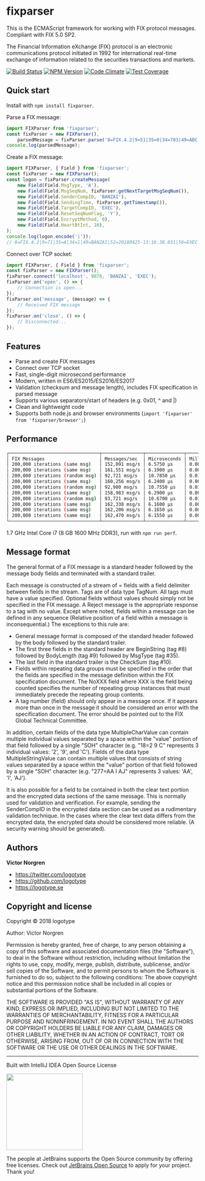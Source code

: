 # fixparser

This is the ECMAScript framework for working with FIX protocol messages. Compliant with FIX 5.0 SP2.

The Financial Information eXchange (FIX) protocol is an electronic communications protocol initiated in 1992 for international real-time exchange of information related to the securities transactions and markets.

[![Build Status](https://travis-ci.org/logotype/fixparser.svg?branch=master)](https://travis-ci.org/logotype/fixparser) [![NPM Version](https://badge.fury.io/js/fixparser.svg)](http://badge.fury.io/js/fixparser) [![Code Climate](https://codeclimate.com/github/logotype/fixparser/badges/gpa.svg)](https://codeclimate.com/github/logotype/fixparser) [![Test Coverage](https://codeclimate.com/github/logotype/fixparser/badges/coverage.svg)](https://codeclimate.com/github/logotype/fixparser/coverage)


Quick start
-----------

Install with `npm install fixparser`.

Parse a FIX message:

```javascript
import FIXParser from 'fixparser';
const fixParser = new FIXParser(),
    parsedMessage = fixParser.parse('8=FIX.4.2|9=51|35=0|34=703|49=ABC|52=20100130-10:53:40.830|56=XYZ|10=249|');
console.log(parsedMessage);
```

Create a FIX message:

```javascript
import FIXParser, { Field } from 'fixparser';
const fixParser = new FIXParser();
const logon = fixParser.createMessage(
    new Field(Field.MsgType, 'A'),
    new Field(Field.MsgSeqNum, fixParser.getNextTargetMsgSeqNum()),
    new Field(Field.SenderCompID, 'BANZAI'),
    new Field(Field.SendingTime, fixParser.getTimestamp()),
    new Field(Field.TargetCompID, 'EXEC'),
    new Field(Field.ResetSeqNumFlag, 'Y'),
    new Field(Field.EncryptMethod, 0),
    new Field(Field.HeartBtInt, 10),
);
console.log(logon.encode('|'));
// 8=FIX.4.2|9=71|35=A|34=1|49=BANZAI|52=20180425-13:16:38.031|56=EXEC|141=Y|98=0|108=10|10=207|
```

Connect over TCP socket:

```javascript
import FIXParser, { Field } from 'fixparser';
const fixParser = new FIXParser();
fixParser.connect('localhost', 9878, 'BANZAI', 'EXEC');
fixParser.on('open', () => {
    // Connection is open... 
});
fixParser.on('message', (message) => {
    // Received FIX message
});
fixParser.on('close', () => {
    // Disconnected...
});

```

Features
--------
+ Parse and create FIX messages
+ Connect over TCP socket
+ Fast, single-digit microsecond performance
+ Modern, written in ES6/ES2015/ES2016/ES2017
+ Validation (checksum and message length), includes FIX specification in parsed message
+ Supports various separators/start of headers (e.g. 0x01, ^ and |)
+ Clean and lightweight code
+ Supports both node.js and browser environments (`import 'fixparser' from 'fixparser/browser';`)

Performance
-----------
```bash
┌─────────────────────────────────┬───────────────┬──────────────┬──────────────┐
│ FIX Messages                    │ Messages/sec  │ Microseconds │ Milliseconds │
│ 200,000 iterations (same msg)   │ 152,091 msg/s │ 6.5750 μs    │ 0.0066 ms    │
│ 200,000 iterations (same msg)   │ 161,551 msg/s │ 6.1900 μs    │ 0.0062 ms    │
│ 200,000 iterations (random msg) │ 92,721 msg/s  │ 10.7850 μs   │ 0.0108 ms    │
│ 200,000 iterations (same msg)   │ 160,256 msg/s │ 6.2400 μs    │ 0.0062 ms    │
│ 200,000 iterations (random msg) │ 92,980 msg/s  │ 10.7550 μs   │ 0.0108 ms    │
│ 200,000 iterations (same msg)   │ 158,983 msg/s │ 6.2900 μs    │ 0.0063 ms    │
│ 200,000 iterations (random msg) │ 93,721 msg/s  │ 10.6700 μs   │ 0.0107 ms    │
│ 200,000 iterations (same msg)   │ 162,338 msg/s │ 6.1600 μs    │ 0.0062 ms    │
│ 200,000 iterations (same msg)   │ 162,206 msg/s │ 6.1650 μs    │ 0.0062 ms    │
│ 200,000 iterations (same msg)   │ 162,470 msg/s │ 6.1550 μs    │ 0.0062 ms    │
└─────────────────────────────────┴───────────────┴──────────────┴──────────────┘
```
1.7 GHz Intel Core i7 (8 GB 1600 MHz DDR3), run with `npm run perf`.

Message format
--------------

The general format of a FIX message is a standard header followed by the message body fields and terminated with a standard trailer.

Each message is constructed of a stream of <tag>=<value> fields with a field delimiter between fields in the stream. Tags are of data type TagNum. All tags must have a value specified. Optional fields without values should simply not be specified in the FIX message. A Reject message is the appropriate response to a tag with no value.
Except where noted, fields within a message can be defined in any sequence (Relative position of a field within a message is inconsequential.) The exceptions to this rule are:

- General message format is composed of the standard header followed by the body followed by the standard trailer.
- The first three fields in the standard header are BeginString (tag #8) followed by BodyLength (tag #9) followed by MsgType (tag #35).
- The last field in the standard trailer is the CheckSum (tag #10).
- Fields within repeating data groups must be specified in the order that the fields are specified in the message definition within the FIX specification document. The NoXXX field where XXX is the field being counted specifies the number of repeating group instances that must immediately precede the repeating group contents.
- A tag number (field) should only appear in a message once. If it appears more than once in the message it should be considered an error with the specification document. The error should be pointed out to the FIX Global Technical Committee.

In addition, certain fields of the data type MultipleCharValue can contain multiple individual values separated by a space within the "value" portion of that field followed by a single "SOH" character (e.g. "18=2 9 C<SOH>" represents 3 individual values: '2', '9', and 'C'). Fields of the data type MultipleStringValue can contain multiple values that consists of string values separated by a space within the "value" portion of that field followed by a single "SOH" character (e.g. "277=AA I AJ<SOH>" represents 3 values: 'AA', 'I', 'AJ').

It is also possible for a field to be contained in both the clear text portion and the encrypted data sections of the same message. This is normally used for validation and verification. For example, sending the SenderCompID in the encrypted data section can be used as a rudimentary validation technique. In the cases where the clear text data differs from the encrypted data, the encrypted data should be considered more reliable. (A security warning should be generated).

Authors
-------

**Victor Norgren**

+ https://twitter.com/logotype
+ https://github.com/logotype
+ https://logotype.se


Copyright and license
---------------------

Copyright © 2018 logotype

Author: Victor Norgren

Permission is hereby granted, free of charge, to any person obtaining a copy
of this software and associated documentation files (the "Software"), to
deal in the Software without restriction, including without limitation the
rights to use, copy, modify, merge, publish, distribute, sublicense, and/or
sell copies of the Software, and to permit persons to whom the Software is
furnished to do so, subject to the following conditions:  The above copyright
notice and this permission notice shall be included in all copies or
substantial portions of the Software.

THE SOFTWARE IS PROVIDED "AS IS", WITHOUT WARRANTY OF ANY KIND, EXPRESS OR
IMPLIED, INCLUDING BUT NOT LIMITED TO THE WARRANTIES OF MERCHANTABILITY,
FITNESS FOR A PARTICULAR PURPOSE AND NONINFRINGEMENT. IN NO EVENT SHALL THE
AUTHORS OR COPYRIGHT HOLDERS BE LIABLE FOR ANY CLAIM, DAMAGES OR OTHER
LIABILITY, WHETHER IN AN ACTION OF CONTRACT, TORT OR OTHERWISE, ARISING FROM,
OUT OF OR IN CONNECTION WITH THE SOFTWARE OR THE USE OR OTHER DEALINGS
IN THE SOFTWARE.

--------------------------
Built with IntelliJ IDEA Open Source License

<a href="https://www.jetbrains.com/buy/opensource/"><img src="https://s3-ap-southeast-1.amazonaws.com/www.logotype.se/assets/logo-text.svg" width="200"></a>

The people at JetBrains supports the Open Source community by offering free licenses. Check out <a href="https://www.jetbrains.com/buy/opensource/">JetBrains Open Source</a> to apply for your project. Thank you!
